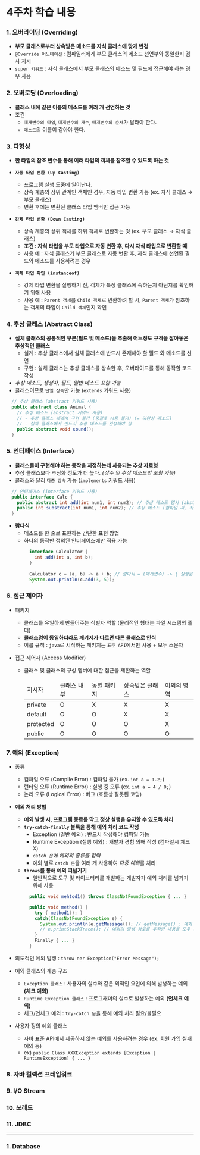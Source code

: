 # 4주차 학습 내용

### 1. 오버라이딩 (Overriding)
  + **부모 클래스로부터 상속받은 메소드를 자식 클래스에 맞게 변경**
  + `@Override 어노테이션` : 컴파일러에게 부모 클래스의 메소드 선언부와 동일한지 검사 지시
  + `super 키워드` : 자식 클래스에서 부모 클래스의 메소드 및 필드에 접근해야 하는 경우 사용

### 2. 오버로딩 (Overloading)
  + **클래스 내에 같은 이름의 메소드를 여러 개 선언하는 것**
  + 조건
    + `매개변수의 타입`, `매개변수의 개수`, `매개변수의 순서`가 달라야 한다.
    + `메소드`의 이름이 같아야 한다.

### 3. 다형성
  + **한 타입의 참조 변수를 통해 여러 타입의 객체를 참조할 수 있도록 하는 것**
  + **`자동 타입 변환 (Up Casting)`**
    + 프로그램 실행 도중에 일어난다.
    + 상속 계층의 상위 관계인 객체인 경우, 자동 타입 변환 가능 (ex. 자식 클래스 &rarr; 부모 클래스)
    + 변환 후에는 변환된 클래스 타입 멤버만 접근 가능
  
  + **`강제 타입 변환 (Down Casting)`**
    + 상속 계층의 상위 객체를 하위 객체로 변환하는 것 (ex. 부모 클래스 &rarr; 자식 클래스)
    + **조건 : 자식 타입을 부모 타입으로 자동 변환 후, 다시 자식 타입으로 변환할 때**
    + 사용 예 : 자식 클래스가 부모 클래스로 자동 변환 후, 자식 클래스에 선언된 필드와 메소드를 사용하려는 경우

  + **`객체 타입 확인 (instanceof)`**
    + 강제 타입 변환을 실행하기 전, 객체가 특정 클래스에 속하는지 아닌지를 확인하기 위해 사용
    + 사용 예 : `Parent 객체`를 `Child 객체`로 변환하려 할 시, `Parent 객체`가 참조하는 객체의 타입이 `Child 객체`인지 확인
      
### 4. 추상 클래스 (Abstract Class)
  + **실체 클래스의 공통적인 부분(필드 및 메소드)을 추출해 어느정도 규격을 잡아놓은 추상적인 클래스**
    + 설계 : 추상 클래스에서 실체 클래스에 반드시 존재해야 할 필드 와 메소드를 선언
    + 구현 : 실체 클래스는 추상 클래스를 상속한 후, 오버라이드를 통해 동작할 코드 작성 
  + *추상 메소드, 생성자, 필드, 일반 메소드 포함 가능*
  + 클래스이므로 `단일 상속`만 가능 (`extends` 키워드 사용)
  ``` java
    // 추상 클래스 (abstract 키워드 사용)
    public abstract class Animal { 
      // 추상 메소드 (abstract 키워드 사용)
      // - 추상 클래스 내에서 구현 불가 (중괄호 사용 불가) (= 미완성 메소드)
      // - 실체 클래스에서 반드시 추상 메소드를 완성해야 함
      public abstract void sound(); 
    }
  ```

### 5. 인터페이스 (Interface)
  + **클래스들이 구현해야 하는 동작을 지정하는데 사용되는 추상 자료형**
  + 추상 클래스보다 추상화 정도가 더 높다. *(상수 및 추상 메소드만 포함 가능)*
  + 클래스와 달리 `다중 상속` 가능 (`implements` 키워드 사용)
  ``` java
    // 인터페이스 (interface 키워드 사용)
    public interface Calc {
      public abstract int add(int num1, int num2); // 추상 메소드 명시 (abstract 키워드)
      public int substract(int num1, int num2); // 추상 메소드 (컴파일 시, 자동 변환)
    }
  ```
  + **람다식**
    + 메소드를 한 줄로 표현하는 간단한 표현 방법
    + 하나의 동작만 정의된 인터페이스에만 적용 가능
      ```java
        interface Calculator {
          int add(int a, int b);
        }
        
        Calculator c = (a, b) -> a + b; // 람다식 = (매개변수) -> { 실행문 }
        System.out.println(c.add(3, 5));
      ```

### 6. 접근 제어자
  + 패키지
    + 클래스를 유일하게 만들어주는 식별자 역할 (물리적인 형태는 파일 시스템의 폴더)
    + **클래스명이 동일하더라도 패키지가 다르면 다른 클래스로 인식**
    + 이름 규칙 : `java`로 시작하는 패키지는 `표준 API`에서만 사용 + 모두 소문자

  + 접근 제어자 (Access Modifier)
    + 클래스 및 클래스의 구성 멤버에 대한 접근을 제한하는 역할
      <table>
        <thead>
          <tr>
            <td>지시자</td>
            <td>클래스 내부</td>
            <td>동일 패키지</td>
            <td>상속받은 클래스</td>
            <td>이외의 영역</td>
          </tr>
        </thead>
        <tbody>
          <tr>
            <td>private</td>
            <td>O</td>
            <td>X</td>
            <td>X</td>
            <td>X</td>
          </tr>
          <tr>
            <td>default</td>
            <td>O</td>
            <td>O</td>
            <td>X</td>
            <td>X</td>
          </tr>
          <tr>
            <td>protected</td>
            <td>O</td>
            <td>O</td>
            <td>O</td>
            <td>X</td>
          </tr>
          <tr>
            <td>public</td>
            <td>O</td>
            <td>O</td>
            <td>O</td>
            <td>O</td>
          </tr>
        </tbody>
      </table>

### 7. 예외 (Exception)
  + 종류
    + 컴파일 오류 (Compile Error) : 컴파일 불가 (ex. `int a = 1.2;`)
    + 런타임 오류 (Runtime Error) : 실행 중 오류 (ex. `int a = 4 / 0;`)
    + 논리 오류 (Logical Error) : 버그 (흐름상 잘못된 코딩)
   
  + **예외 처리 방법**
    + **예외 발생 시, 프로그램 종료를 막고 정상 실행을 유지할 수 있도록 처리**
    + **`try-catch-finally` 블록을 통해 예외 처리 코드 작성**
      + Exception (일반 예외) : 반드시 작성해야 컴파일 가능
      + Runtime Exception (실행 예외) : 개발자 경험 의해 작성 (컴파일시 체크 X)
      + *`catch 문`에 예외의 종류를 입력*
      +  예외 별로 `catch 문`을 여러 개 사용하여 *다중 예외*를 처리
    + **`throws`를 통해 예외 떠넘기기**
      + 일반적으로 도구 및 라이브러리를 개발하는 개발자가 예외 처리를 넘기기 위해 사용
      ```java
        public void mehtod1() throws ClassNotFoundException { ... }

        public void method() {
          try { method1(); }
          catch(ClassNotFoundException e) {
            System.out.println(e.getMessage()); // getMessage() : 예외 정보 출력 메소드
            // e.printStackTrace(); // 예외의 발생 경로를 추적한 내용을 모두 콘솔에 출력하는 메소드
          } 
          Finally { ... }
        }
      ```
  + 의도적인 예외 발생 : `throw ner Exception("Error Message");`
  + 예외 클래스의 계층 구조
    + `Exception 클래스` : 사용자의 실수와 같은 외적인 요인에 의해 발생하는 예외 **(체크 예외)**
    + `Runtime Exception 클래스` : 프로그래머의 실수로 발생하는 예외 **(언체크 예외)**
    + 체크/언체크 예외 : `try-catch 문`을 통해 예외 처리 필요/불필요
   
  + 사용자 정의 예외 클래스
    + 자바 표준 API에서 제공하지 않는 예외를 사용하려는 경우 (ex. 회원 가입 실패 예외 등)
    + ex) `public Class XXXException extends [Exception | RuntimeException] { ... }`

### 8. 자바 컬렉션 프레임워크

### 9. I/O Stream

### 10. 쓰레드

### 11. JDBC

---

### 1. Database
